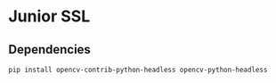 # Junior SSL

## Dependencies

    pip install opencv-contrib-python-headless opencv-python-headless